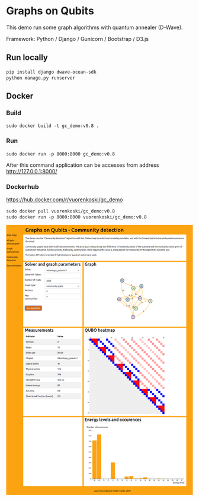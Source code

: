 # Graphs on Qubits

This demo run some graph algorithms with quantum annealer (D-Wave). 

Framework: Python / Django / Gunicorn / Bootstrap / D3.js

## Run locally

```
pip install django dwave-ocean-sdk
python manage.py runserver
```

## Docker

### Build

```
sudo docker build -t gc_demo:v0.8 .
```

### Run

```
sudo docker run -p 8000:8000 gc_demo:v0.8
```

After this command application can be accesses from address http://127.0.0.1:8000/

### Dockerhub

https://hub.docker.com/r/vuorenkoski/gc_demo

```
sudo docker pull vuorenkoski/gc_demo:v0.8
sudo docker run -p 8000:8000 vuorenkoski/gc_demo:v0.8
```

![screenshot](screenshot.png)